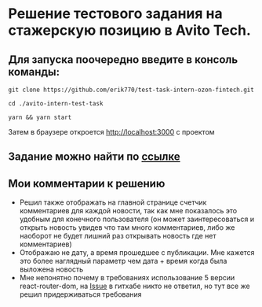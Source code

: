 # Решение тестового задания на стажерскую позицию в Avito Tech.



## Для запуска поочередно введите в консоль команды: 
`git clone https://github.com/erik770/test-task-intern-ozon-fintech.git`

`cd ./avito-intern-test-task`

`yarn && yarn start`

Затем в браузере откроется [http://localhost:3000](http://localhost:3000) с проектом

## Задание можно найти по [ссылке](https://github.com/avito-tech/internship_frontend_2022)

## Мои комментарии к решению
* Решил также отображать на главной странице счетчик комментариев для каждой новости, так как мне показалось это удобным для конечного пользователя (он может заинтересоваться и открыть новость увидев что там много комментариев, либо же наоборот не будет лишний раз открывать новость где нет комментариев)
* Отображаю не дату, а время прошедшее с публикации. Мне кажется это более наглядный параметр чем дата + время когда была выложена новость
* Мне непонятно почему в требованиях использование 5 версии react-router-dom, на [Issue](https://github.com/avito-tech/internship_frontend_2022/issues/1) в гитхабе никто не ответил, но тут все же решил придерживаться требования

